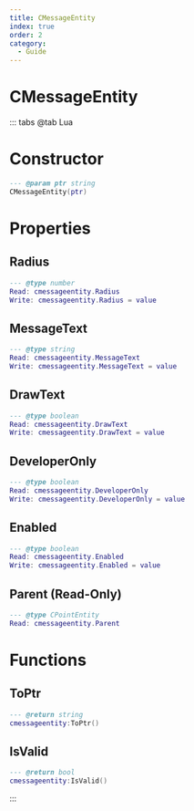 ```yaml
---
title: CMessageEntity
index: true
order: 2
category:
  - Guide
---
```


# CMessageEntity

::: tabs
@tab Lua
# Constructor
```lua
--- @param ptr string
CMessageEntity(ptr)
```
# Properties
## Radius 
```lua
--- @type number
Read: cmessageentity.Radius
Write: cmessageentity.Radius = value
```
## MessageText 
```lua
--- @type string
Read: cmessageentity.MessageText
Write: cmessageentity.MessageText = value
```
## DrawText 
```lua
--- @type boolean
Read: cmessageentity.DrawText
Write: cmessageentity.DrawText = value
```
## DeveloperOnly 
```lua
--- @type boolean
Read: cmessageentity.DeveloperOnly
Write: cmessageentity.DeveloperOnly = value
```
## Enabled 
```lua
--- @type boolean
Read: cmessageentity.Enabled
Write: cmessageentity.Enabled = value
```
## Parent (Read-Only)
```lua
--- @type CPointEntity
Read: cmessageentity.Parent
```
# Functions
## ToPtr
```lua
--- @return string
cmessageentity:ToPtr()
```
## IsValid
```lua
--- @return bool
cmessageentity:IsValid()
```

:::